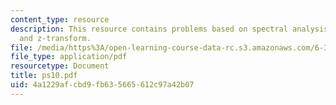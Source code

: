 ```yaml
---
content_type: resource
description: This resource contains problems based on spectral analysis of a signal,
  and z-transform.
file: /media/https%3A/open-learning-course-data-rc.s3.amazonaws.com/6-341-discrete-time-signal-processing-fall-2005/4a1229afcbd9fb635665612c97a42b07_ps10.pdf
file_type: application/pdf
resourcetype: Document
title: ps10.pdf
uid: 4a1229af-cbd9-fb63-5665-612c97a42b07
---
```

